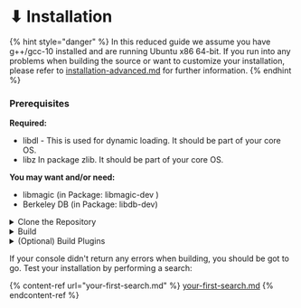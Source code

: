 # ⬇ Installation

{% hint style="danger" %}
In this reduced guide we assume you have g++/gcc-10 installed and are running Ubuntu x86 64-bit. If you run into any problems when building the source or want to customize your installation, please refer to [installation-advanced.md](../handbook/installation-advanced.md "mention") for further information.
{% endhint %}

### Prerequisites

**Required:**

* libdl - This is used for dynamic loading. It should be part of your core OS.
* libz In package zlib. It should be part of your core OS.

**You may want and/or need:**

* libmagic (in Package: libmagic-dev )
* Berkeley DB (in Package: libdb-dev)

<details>

<summary>Clone the Repository</summary>

Pull source from `master` using

```bash
git clone https://github.com/re-Isearch/re-Isearch.git
```

</details>

<details>

<summary>Build</summary>

Go into the `build/` directory

```bash
cd re-Isearch/build/
```

Run the Makefile

```bash
Make
```

</details>

<details>

<summary>(Optional) Build Plugins</summary>

If you want to use plugins (e.g. for indexing PDFs or other (third party) doctypes), install them using

```bash
Make Plugins
```

</details>

If your console didn't return any errors when building, you should be got to go. Test your installation by performing a search:

{% content-ref url="your-first-search.md" %}
[your-first-search.md](your-first-search.md)
{% endcontent-ref %}
